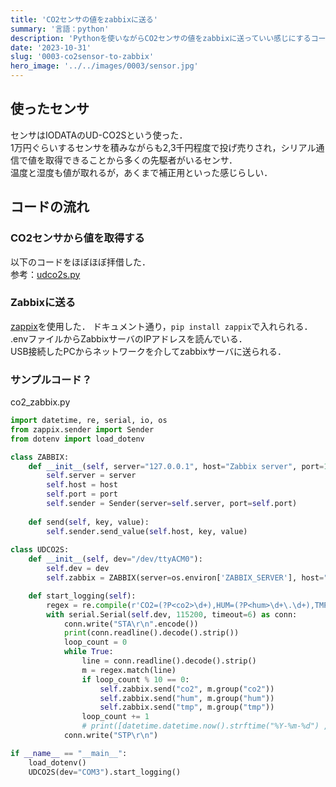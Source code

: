 ```yaml
---
title: 'CO2センサの値をzabbixに送る'
summary: '言語：python'
description: 'Pythonを使いながらCO2センサの値をzabbixに送っていい感じにするコードを書きました．'
date: '2023-10-31'
slug: '0003-co2sensor-to-zabbix'
hero_image: '../../images/0003/sensor.jpg'
---
```


## 使ったセンサ
センサはIODATAのUD-CO2Sという使った．  
1万円ぐらいするセンサを積みながらも2,3千円程度で投げ売りされ，シリアル通信で値を取得できることから多くの先駆者がいるセンサ．  
温度と湿度も値が取れるが，あくまで補正用といった感じらしい．
  
## コードの流れ
### CO2センサから値を取得する
以下のコードをほぼほぼ拝借した．  
参考：[udco2s.py](https://gist.github.com/oquno/d07f6dbf8cc760f2534d9914efe79801)  
  
### Zabbixに送る
[zappix](https://pypi.org/project/zappix/)を使用した．
ドキュメント通り，`pip install zappix`で入れられる．  
.envファイルからZabbixサーバのIPアドレスを読んでいる．  
USB接続したPCからネットワークを介してzabbixサーバに送られる．  
  
### サンプルコード？
<div class="gatsby-code-title">
  <span>co2_zabbix.py</span>
</div>

```python
import datetime, re, serial, io, os
from zappix.sender import Sender
from dotenv import load_dotenv

class ZABBIX:
    def __init__(self, server="127.0.0.1", host="Zabbix server", port=10051):
        self.server = server
        self.host = host
        self.port = port
        self.sender = Sender(server=self.server, port=self.port)
    
    def send(self, key, value):
        self.sender.send_value(self.host, key, value)
        
class UDCO2S:
    def __init__(self, dev="/dev/ttyACM0"):
        self.dev = dev
        self.zabbix = ZABBIX(server=os.environ['ZABBIX_SERVER'], host="CO2_Sensor")

    def start_logging(self):
        regex = re.compile(r'CO2=(?P<co2>\d+),HUM=(?P<hum>\d+\.\d+),TMP=(?P<tmp>-?\d+\.\d+)')
        with serial.Serial(self.dev, 115200, timeout=6) as conn:
            conn.write("STA\r\n".encode())
            print(conn.readline().decode().strip())
            loop_count = 0
            while True:
                line = conn.readline().decode().strip()
                m = regex.match(line)
                if loop_count % 10 == 0:
                    self.zabbix.send("co2", m.group("co2"))
                    self.zabbix.send("hum", m.group("hum"))
                    self.zabbix.send("tmp", m.group("tmp"))
                loop_count += 1
                # print([datetime.datetime.now().strftime("%Y-%m-%d") ,datetime.datetime.now().strftime("%H:%M:%S"), m.group("co2"), m.group("hum"), m.group("tmp")])
            conn.write("STP\r\n")

if __name__ == "__main__":
    load_dotenv()
    UDCO2S(dev="COM3").start_logging()
```
